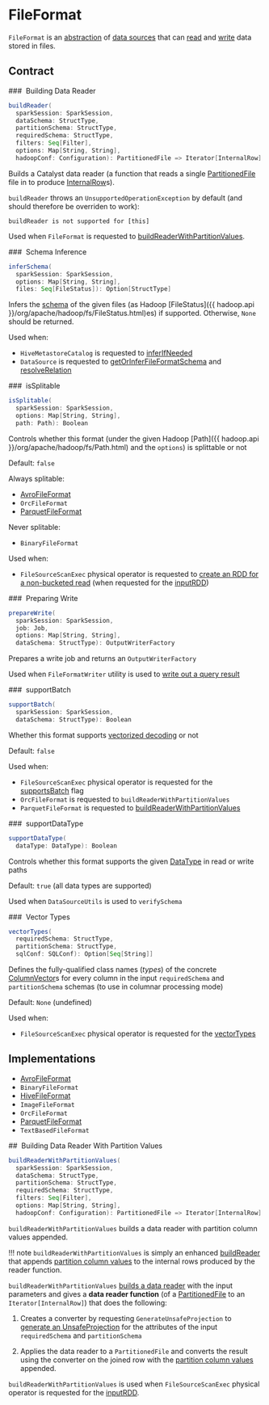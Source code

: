 # FileFormat

`FileFormat` is an [abstraction](#contract) of [data sources](#implementations) that can [read](#buildReader) and [write](#prepareWrite) data stored in files.

## Contract

### <span id="buildReader"> Building Data Reader

```scala
buildReader(
  sparkSession: SparkSession,
  dataSchema: StructType,
  partitionSchema: StructType,
  requiredSchema: StructType,
  filters: Seq[Filter],
  options: Map[String, String],
  hadoopConf: Configuration): PartitionedFile => Iterator[InternalRow]
```

Builds a Catalyst data reader (a function that reads a single [PartitionedFile](PartitionedFile.md) file in to produce [InternalRow](../InternalRow.md)s).

`buildReader` throws an `UnsupportedOperationException` by default (and should therefore be overriden to work):

```text
buildReader is not supported for [this]
```

Used when `FileFormat` is requested to [buildReaderWithPartitionValues](#buildReaderWithPartitionValues).

### <span id="inferSchema"> Schema Inference

```scala
inferSchema(
  sparkSession: SparkSession,
  options: Map[String, String],
  files: Seq[FileStatus]): Option[StructType]
```

Infers the [schema](../types/StructType.md) of the given files (as Hadoop [FileStatus]({{ hadoop.api }}/org/apache/hadoop/fs/FileStatus.html)es) if supported. Otherwise, `None` should be returned.

Used when:

* `HiveMetastoreCatalog` is requested to [inferIfNeeded](../hive/HiveMetastoreCatalog.md#inferIfNeeded)
* `DataSource` is requested to [getOrInferFileFormatSchema](../DataSource.md#getOrInferFileFormatSchema) and [resolveRelation](../DataSource.md#resolveRelation)

### <span id="isSplitable"> isSplitable

```scala
isSplitable(
  sparkSession: SparkSession,
  options: Map[String, String],
  path: Path): Boolean
```

Controls whether this format (under the given Hadoop [Path]({{ hadoop.api }}/org/apache/hadoop/fs/Path.html) and the `options`) is splittable or not

Default: `false`

Always splitable:

* [AvroFileFormat](../avro/AvroFileFormat.md#isSplitable)
* `OrcFileFormat`
* [ParquetFileFormat](../parquet/ParquetFileFormat.md#isSplitable)

Never splitable:

* `BinaryFileFormat`

Used when:

* `FileSourceScanExec` physical operator is requested to [create an RDD for a non-bucketed read](../physical-operators/FileSourceScanExec.md#createNonBucketedReadRDD) (when requested for the [inputRDD](../physical-operators/FileSourceScanExec.md#inputRDD))

### <span id="prepareWrite"> Preparing Write

```scala
prepareWrite(
  sparkSession: SparkSession,
  job: Job,
  options: Map[String, String],
  dataSchema: StructType): OutputWriterFactory
```

Prepares a write job and returns an `OutputWriterFactory`

Used when `FileFormatWriter` utility is used to [write out a query result](FileFormatWriter.md#write)

### <span id="supportBatch"> supportBatch

```scala
supportBatch(
  sparkSession: SparkSession,
  dataSchema: StructType): Boolean
```

Whether this format supports [vectorized decoding](../vectorized-decoding/index.md) or not

Default: `false`

Used when:

* `FileSourceScanExec` physical operator is requested for the [supportsBatch](../physical-operators/FileSourceScanExec.md#supportsBatch) flag
* `OrcFileFormat` is requested to `buildReaderWithPartitionValues`
* `ParquetFileFormat` is requested to [buildReaderWithPartitionValues](../parquet/ParquetFileFormat.md#buildReaderWithPartitionValues)

### <span id="supportDataType"> supportDataType

```scala
supportDataType(
  dataType: DataType): Boolean
```

Controls whether this format supports the given [DataType](../types/DataType.md) in read or write paths

Default: `true` (all data types are supported)

Used when `DataSourceUtils` is used to `verifySchema`

### <span id="vectorTypes"> Vector Types

```scala
vectorTypes(
  requiredSchema: StructType,
  partitionSchema: StructType,
  sqlConf: SQLConf): Option[Seq[String]]
```

Defines the fully-qualified class names (_types_) of the concrete [ColumnVector](../vectorized-decoding/ColumnVector.md)s for every column in the input `requiredSchema` and `partitionSchema` schemas (to use in columnar processing mode)

Default: `None` (undefined)

Used when:

* `FileSourceScanExec` physical operator is requested for the [vectorTypes](../physical-operators/FileSourceScanExec.md#vectorTypes)

## Implementations

* [AvroFileFormat](../avro/AvroFileFormat.md)
* `BinaryFileFormat`
* [HiveFileFormat](../hive/HiveFileFormat.md)
* `ImageFileFormat`
* `OrcFileFormat`
* [ParquetFileFormat](../parquet/ParquetFileFormat.md)
* `TextBasedFileFormat`

## <span id="buildReaderWithPartitionValues"> Building Data Reader With Partition Values

```scala
buildReaderWithPartitionValues(
  sparkSession: SparkSession,
  dataSchema: StructType,
  partitionSchema: StructType,
  requiredSchema: StructType,
  filters: Seq[Filter],
  options: Map[String, String],
  hadoopConf: Configuration): PartitionedFile => Iterator[InternalRow]
```

`buildReaderWithPartitionValues` builds a data reader with partition column values appended.

!!! note
    `buildReaderWithPartitionValues` is simply an enhanced [buildReader](#buildReader) that appends [partition column values](PartitionedFile.md#partitionValues) to the internal rows produced by the reader function.

`buildReaderWithPartitionValues` [builds a data reader](#buildReader) with the input parameters and gives a **data reader function** (of a [PartitionedFile](PartitionedFile.md) to an `Iterator[InternalRow]`) that does the following:

1. Creates a converter by requesting `GenerateUnsafeProjection` to [generate an UnsafeProjection](../whole-stage-code-generation/GenerateUnsafeProjection.md#generate) for the attributes of the input `requiredSchema` and `partitionSchema`

1. Applies the data reader to a `PartitionedFile` and converts the result using the converter on the joined row with the [partition column values](PartitionedFile.md#partitionValues) appended.

`buildReaderWithPartitionValues` is used when `FileSourceScanExec` physical operator is requested for the [inputRDD](../physical-operators/FileSourceScanExec.md#inputRDD).
